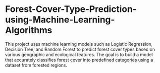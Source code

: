 # Forest-Cover-Type-Prediction-using-Machine-Learning-Algorithms
This project uses machine learning models such as Logistic Regression, Decision Tree, and Random Forest to predict forest cover types based on various geographic and ecological features. The goal is to build a model that accurately classifies forest cover into predefined categories using a dataset from forested regions.
